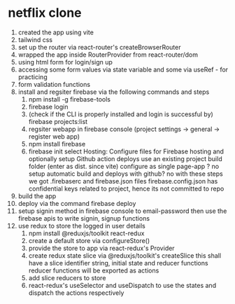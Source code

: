 # netflix clone

1. created the app using vite
2. tailwind css
3. set up the router via react-router's createBrowserRouter
4. wrapped the app inside RouterProvider from react-router/dom
5. using html form for login/sign up
6. accessing some form values via state variable and some via useRef - for practicing
7. form validation functions
8. install and regsiter firebase via the following commands and steps
   1. npm install -g firebase-tools
   2. firebase login
   3. (check if the CLI is properly installed and login is successful by)
      firebase projects:list
   4. regsiter webapp in firebase console (project settings -> general -> register web app)
   5. npm install firebase
   6. firebase init
      select Hosting: Configure files for Firebase hosting and optionally setup Github action deploys
      use an existing project
      build folder (enter as dist. since vite)
      configure as single page-app ? no
      setup automatic build and deploys with github? no
      with these steps we got .firebaserc and firebase.json files
      firebase.config.json has confidential keys related to project, hence its not committed to repo
9. build the app
10. deploy via the command
    firebase deploy
11. setup signin method in firebase console to email-password
    then use the firebase apis to write signin, signup functions
12. use redux to store the logged in user details
    1. npm install @reduxjs/toolkit react-redux
    2. create a default store via configureStore()
    3. provide the store to app via react-redux's Provider
    4. create redux state slice via @reduxjs/toolkit's createSlice
       this shall have a slice identifier string, initial state and reducer functions
       reducer functions will be exported as actions
    5. add slice reducers to store
    6. react-redux's useSelector and useDispatch to use the states and dispatch the actions respectively
